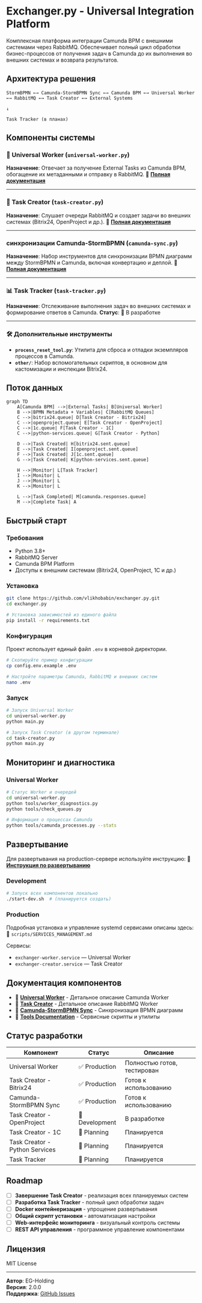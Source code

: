 # Exchanger.py - Universal Integration Platform

Комплексная платформа интеграции Camunda BPM с внешними системами через RabbitMQ. Обеспечивает полный цикл обработки бизнес-процессов от получения задач в Camunda до их выполнения во внешних системах и возврата результатов.

## Архитектура решения

```
StormBPMN ←→ Camunda-StormBPMN Sync ←→ Camunda BPM ←→ Universal Worker ←→ RabbitMQ ←→ Task Creator ←→ External Systems
                                                                         ↓
                                                                   Task Tracker (в планах)
```

## Компоненты системы

### 🔄 Universal Worker (`universal-worker.py`)

**Назначение**: Отвечает за получение External Tasks из Camunda BPM, обогащение их метаданными и отправку в RabbitMQ.
📖 **[Полная документация](universal-worker.py/README.md)**

---

### 📨 Task Creator (`task-creator.py`)

**Назначение**: Слушает очереди RabbitMQ и создает задачи во внешних системах (Bitrix24, OpenProject и др.).
📖 **[Полная документация](task-creator.py/README.md)**

---

###  синхронизации Camunda-StormBPMN (`camunda-sync.py`)

**Назначение**: Набор инструментов для синхронизации BPMN диаграмм между StormBPMN и Camunda, включая конвертацию и деплой.
📖 **[Полная документация](camunda-sync.py/README.md)**

---

### 📊 Task Tracker (`task-tracker.py`)

**Назначение**: Отслеживание выполнения задач во внешних системах и формирование ответов в Camunda.
**Статус**: 🚧 В разработке

---

### 🛠️ Дополнительные инструменты

- **`process_reset_tool.py`**: Утилита для сброса и отладки экземпляров процессов в Camunda.
- **`other/`**: Набор вспомогательных скриптов, в основном для кастомизации и инспекции Bitrix24.

## Поток данных

```mermaid
graph TD
    A[Camunda BPM] -->|External Tasks| B[Universal Worker]
    B -->|BPMN Metadata + Variables| C[RabbitMQ Queues]
    C -->|bitrix24.queue| D[Task Creator - Bitrix24]
    C -->|openproject.queue| E[Task Creator - OpenProject]
    C -->|1c.queue| F[Task Creator - 1C]
    C -->|python-services.queue| G[Task Creator - Python]
    
    D -->|Task Created| H[bitrix24.sent.queue]
    E -->|Task Created| I[openproject.sent.queue]
    F -->|Task Created| J[1c.sent.queue]
    G -->|Task Created| K[python-services.sent.queue]
    
    H -->|Monitor| L[Task Tracker]
    I -->|Monitor| L
    J -->|Monitor| L
    K -->|Monitor| L
    
    L -->|Task Completed| M[camunda.responses.queue]
    M -->|Complete Task| A
```

## Быстрый старт

### Требования

- Python 3.8+
- RabbitMQ Server
- Camunda BPM Platform
- Доступы к внешним системам (Bitrix24, OpenProject, 1C и др.)

### Установка

```bash
git clone https://github.com/vlikhobabin/exchanger.py.git
cd exchanger.py

# Установка зависимостей из единого файла
pip install -r requirements.txt
```

### Конфигурация

Проект использует единый файл `.env` в корневой директории.

```bash
# Скопируйте пример конфигурации
cp config.env.example .env

# Настройте параметры Camunda, RabbitMQ и внешних систем
nano .env
```

### Запуск

```bash
# Запуск Universal Worker
cd universal-worker.py
python main.py

# Запуск Task Creator (в другом терминале)
cd task-creator.py
python main.py
```

## Мониторинг и диагностика

### Universal Worker

```bash
# Статус Worker и очередей
cd universal-worker.py
python tools/worker_diagnostics.py
python tools/check_queues.py

# Информация о процессах Camunda
python tools/camunda_processes.py --stats
```

## Развертывание

Для развертывания на production-сервере используйте инструкцию:
📖 **[Инструкция по развертыванию](DEPLOY_PROD.md)**

### Development

```bash
# Запуск всех компонентов локально
./start-dev.sh  # (планируется создать)
```

### Production

Подробная установка и управление systemd сервисами описаны здесь:
📖 `scripts/SERVICES_MANAGEMENT.md`

Сервисы:
- `exchanger-worker.service` — Universal Worker
- `exchanger-creator.service` — Task Creator

## Документация компонентов

- 📖 **[Universal Worker](universal-worker.py/README.md)** - Детальное описание Camunda Worker
- 📖 **[Task Creator](task-creator.py/README.md)** - Детальное описание RabbitMQ Worker
- 📖 **[Camunda-StormBPMN Sync](camunda-sync.py/README.md)** - Синхронизация BPMN диаграмм
- 📖 **[Tools Documentation](universal-worker.py/tools/README.md)** - Сервисные скрипты и утилиты

## Статус разработки

| Компонент | Статус | Описание |
|-----------|--------|----------|
| Universal Worker | ✅ Production | Полностью готов, тестирован |
| Task Creator - Bitrix24 | ✅ Production | Готов к использованию |
| Camunda-StormBPMN Sync | ✅ Production | Готов к использованию |
| Task Creator - OpenProject | 🚧 Development | В разработке |
| Task Creator - 1C | 🚧 Planning | Планируется |
| Task Creator - Python Services | 🚧 Planning | Планируется |
| Task Tracker | 🚧 Planning | Планируется |

## Roadmap

- [ ] **Завершение Task Creator** - реализация всех планируемых систем
- [ ] **Разработка Task Tracker** - полный цикл обработки задач
- [ ] **Docker контейнеризация** - упрощение развертывания
- [ ] **Общий скрипт установки** - автоматизация настройки
- [ ] **Web-интерфейс мониторинга** - визуальный контроль системы
- [ ] **REST API управления** - программное управление компонентами

## Лицензия

MIT License

---

**Автор**: EG-Holding  
**Версия**: 2.0.0  
**Поддержка**: [GitHub Issues](https://github.com/vlikhobabin/exchanger.py/issues) 